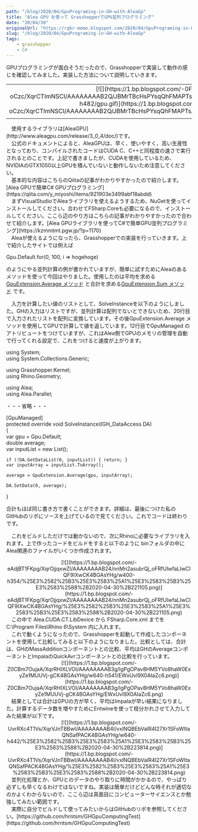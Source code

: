 ```yaml
---
path: "/blog/2020/04/GpuPrograming-in-GH-with-AleaGp"
title: "Alea GPU を使って GrasshopperでGPU並列プログラミング"
date: "20/04/30"
originalUrl: "https://rgkr-memo.blogspot.com/2020/04/GpuPrograming-in-GH-with-AleaGp.html"
slug: "/blog/2020/04/GpuPrograming-in-GH-with-AleaGp"
tags:
    - grasshopper
    - C#
---
```

<div>GPUプログラミングが面白そうだったので、Grasshopperで実装して動作の感じを確認してみました。実装した方法について説明していきます。</div><div>  
</div><table align="center" cellpadding="0" cellspacing="0" class="tr-caption-container" style="margin-left: auto; margin-right: auto;"><tbody><tr><td style="text-align: center;">[![](https://1.bp.blogspot.com/-0Fs5Nd-oCzc/XqrCTImNSCI/AAAAAAAAB2Q/JBMrTBcHsPYsqQhFMAPTsAxeUlayYX5mgCK4BGAsYHg/w640-h482/gpu.gif)](https://1.bp.blogspot.com/-0Fs5Nd-oCzc/XqrCTImNSCI/AAAAAAAAB2Q/JBMrTBcHsPYsqQhFMAPTsAxeUlayYX5mgCK4BGAsYHg/gpu.gif)</td></tr><tr><td class="tr-caption" style="text-align: center;">  
</td></tr></tbody></table><div>　使用するライブラリは[AleaGPU](http://www.aleagpu.com/release/3_0_4/doc/)です。</div><div>　公式のドキュメントによると、AleaGPUは、早く、使いやすく、高い生産性となっており、コンパイルされたコードはCUDA C、C++と同程度の速さで実行されるとのことです。上記で書きましたが、CUDAを使用しているため、NVIDIAのGTX1050以上GPUを積んでいないと動作しないため注意してください。</div><div>　基本的な内容はこちらのQiitaの記事がわかりやすかったので紹介します。[Alea GPUで簡単C# GPUプログラミング](https://qiita.com/y_miyoshi/items/921903e3499abf18abdd)  
</div><div>　まずVisualStudioでAleaライブラリを使えるようするため、NuGetを使ってインストールしてください。合わせてFSharp.Coreも必要になるので、インストールしてください。ここら辺のやり方はこちらの記事がわかりやすかったので合わせて紹介します。[Alea GPUライブラリを使ってC#で簡単GPU並列プログラミング](https://kzmmtmt.pgw.jp/?p=1170)</div><div>　Aleaが使えるようになったら、Grasshopperでの実装を行っていきます。上で紹介したサイトでは例えば</div><div>

Gpu.Default.for(0, 100, i => hogehoge)  

のようにやる並列計算の例が書かれていますが、簡単に試すためにAleaのあるメソッドを使って今回はやりました。使用したのは平均を求める[GpuExtension.Average メソッド](http://www.aleagpu.com/release/3_0_4/api/html/92879577-0e02-e2e4-7fea-b9777d20505a.htm) と合計を求める[GpuExtension.Sum メソッド](http://www.aleagpu.com/release/3_0_4/api/html/1d45ba9a-3b5f-b4a0-7d1b-a67ccfcad9a1.htm) です。</div><div>　入力を計算したい値のリストとして、SolveInstanceを以下のようにしました。GHの入力はリストですが、並列計算は配列でないとできないため、20行目で入力されたリストを配列に変換しています。その後GpuExtension.Average メソッドを使用してGPUで計算して値を返しています。12行目でGpuManaged のアトリビュートをつけていますが、これはAlea側でGPUのメモリの管理を自動で行ってくれる設定で、これをつけると速度が上がります。  

using System;  
using System.Collections.Generic;  

using Grasshopper.Kernel;  
using Rhino.Geometry;  

using Alea;  
using Alea.Parallel;  

・・・省略・・・  

[GpuManaged]  
protected override void SolveInstance(IGH_DataAccess DA)  
{  
    var gpu = Gpu.Default;  
    double average;  
    var inputList = new List<double>();  

    if (!DA.GetDataList(0, inputList)) { return; }  
    var inputArray = inputList.ToArray();  

    average = GpuExtension.Average(gpu, inputArray);  

    DA.SetData(0, average);  
}          

合計もほぼ同じ書き方で書くことができます。詳細は、最後につけた私のGitHubのリポにソースを上げているので見てください。これでコードは終わりです。</div><div>　これをビルドしただけでは動かないので、次にRhinoに必要なライブラリを入れます。上で作ったコードをビルドをすると以下のように binフォルダの中にAlea関連のファイルがいくつか作成されます。</div><div>  
</div><div class="separator" style="clear: both; text-align: center;">[![](https://1.bp.blogspot.com/-eAdjBT1FKpg/XqrOjjqxwZI/AAAAAAAAB24/nnMn2asubrQj_oFRfUlwfaLIwCIQF9IXwCK4BGAsYHg/w400-h354/%25E3%2582%25B3%25E3%2583%25A1%25E3%2583%25B3%25E3%2583%2588%2B2020-04-30%2B221105.png)](https://1.bp.blogspot.com/-eAdjBT1FKpg/XqrOjjqxwZI/AAAAAAAAB24/nnMn2asubrQj_oFRfUlwfaLIwCIQF9IXwCK4BGAsYHg/%25E3%2582%25B3%25E3%2583%25A1%25E3%2583%25B3%25E3%2583%2588%2B2020-04-30%2B221105.png)</div><div>  
</div><div>　この中で Alea.CUDA.CT.LibDevice から FSharp.Core.xml までを C:\Program Files\Rhino 6\System 内に入れます。</div><div>　これで動くようになったので、Grasshopperを起動して作成したコンポーネントを使用して比較してみると以下のようになりました。比較としては、合計は、GHのMassAdditionコンポーネントとの比較、平均はGHのAverageコンポーネントとImpalaのQuickAvrコンポーネントとの比較を行っています。</div><div class="separator" style="clear: both; text-align: center;">[![](https://1.bp.blogspot.com/-Z0CBm7OujaA/XqrRHIXLVOI/AAAAAAAAB3g/lgPgOPav8HM5YVo8haW0ExyZe1MUUVj-gCK4BGAsYHg/w640-h541/EWxUvI9X0AIaZc6.png)](https://1.bp.blogspot.com/-Z0CBm7OujaA/XqrRHIXLVOI/AAAAAAAAB3g/lgPgOPav8HM5YVo8haW0ExyZe1MUUVj-gCK4BGAsYHg/EWxUvI9X0AIaZc6.png)</div><div>　結果としては合計はGPUの方が早く、平均はImpalaが早い結果になりました。計算するデータ数を増やすためにEntwineを使って枝分かれさせて入力してみた結果が以下です。</div><div class="separator" style="clear: both; text-align: center;">[![](https://1.bp.blogspot.com/-UvrRXc4T1Vs/XqrVJnTBBwI/AAAAAAAAB4I/vxlNQBEbVaIR4I27Xr1SFoWItaQNSafPACK4BGAsYHg/w640-h442/%25E3%2582%25B3%25E3%2583%25A1%25E3%2583%25B3%25E3%2583%2588%2B2020-04-30%2B223814.png)](https://1.bp.blogspot.com/-UvrRXc4T1Vs/XqrVJnTBBwI/AAAAAAAAB4I/vxlNQBEbVaIR4I27Xr1SFoWItaQNSafPACK4BGAsYHg/%25E3%2582%25B3%25E3%2583%25A1%25E3%2583%25B3%25E3%2583%2588%2B2020-04-30%2B223814.png)</div><div>  
</div><div>　並列化処理とか、GPUとのデータのやり取りに時間がかかるので、やっぱり必ずしも早くなるわけではないですね。実装は簡単だけどどんな時それが適切なのかよくわからないので、ここら辺は真面目にコンピューターサイエンスとか勉強してみたい範囲です。</div><div>  
</div><div>　実際に自分でビルドして使ってみたいからはGitHubのリポを参照してください。[https://github.com/hrntsm/GHGpuComputingTest](https://github.com/hrntsm/GHGpuComputingTest)</div>